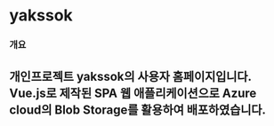 # yakssok
### 개요
개인프로젝트 yakssok의 사용자 홈페이지입니다.  
Vue.js로 제작된 SPA 웹 애플리케이션으로 Azure cloud의 Blob Storage를 활용하여 배포하였습니다.
---


